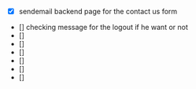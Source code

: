 
- [x]  sendemail backend page for the contact us form
- [] checking message for the logout if he want or not 
- [] 
- [] 
- [] 
- [] 
- [] 
- [] 

